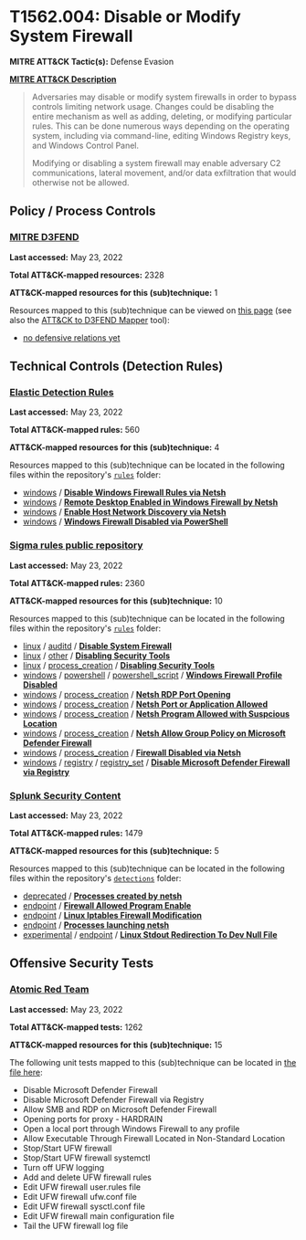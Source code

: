 # T1562.004: Disable or Modify System Firewall
**MITRE ATT&CK Tactic(s):** Defense Evasion

**[MITRE ATT&CK Description](https://attack.mitre.org/techniques/T1562/004)**
<blockquote>Adversaries may disable or modify system firewalls in order to bypass controls limiting network usage. Changes could be disabling the entire mechanism as well as adding, deleting, or modifying particular rules. This can be done numerous ways depending on the operating system, including via command-line, editing Windows Registry keys, and Windows Control Panel.

Modifying or disabling a system firewall may enable adversary C2 communications, lateral movement, and/or data exfiltration that would otherwise not be allowed. </blockquote>

## Policy / Process Controls
### [MITRE D3FEND](https://d3fend.mitre.org/)
**Last accessed:** May 23, 2022

**Total ATT&CK-mapped resources:** 2328

**ATT&CK-mapped resources for this (sub)technique:** 1

Resources mapped to this (sub)technique can be viewed on [this page](https://d3fend.mitre.org/) (see also the [ATT&CK to D3FEND Mapper](https://d3fend.mitre.org/tools/attack-mapper) tool):

* [no defensive relations yet](https://d3fend.mitre.org/technique/d3f:nodefensiverelationsyet)

## Technical Controls (Detection Rules)
### [Elastic Detection Rules](https://github.com/elastic/detection-rules)
**Last accessed:** May 23, 2022

**Total ATT&CK-mapped rules:** 560

**ATT&CK-mapped resources for this (sub)technique:** 4

Resources mapped to this (sub)technique can be located in the following files within the repository's <code>[rules](https://github.com/elastic/detection-rules/tree/main/rules)</code> folder:

* [windows](https://github.com/elastic/detection-rules/tree/main/rules/windows/) / **[Disable Windows Firewall Rules via Netsh](https://github.com/elastic/detection-rules/blob/main/rules/windows/defense_evasion_disable_windows_firewall_rules_with_netsh.toml)**
* [windows](https://github.com/elastic/detection-rules/tree/main/rules/windows/) / **[Remote Desktop Enabled in Windows Firewall by Netsh](https://github.com/elastic/detection-rules/blob/main/rules/windows/defense_evasion_enable_inbound_rdp_with_netsh.toml)**
* [windows](https://github.com/elastic/detection-rules/tree/main/rules/windows/) / **[Enable Host Network Discovery via Netsh](https://github.com/elastic/detection-rules/blob/main/rules/windows/defense_evasion_enable_network_discovery_with_netsh.toml)**
* [windows](https://github.com/elastic/detection-rules/tree/main/rules/windows/) / **[Windows Firewall Disabled via PowerShell](https://github.com/elastic/detection-rules/blob/main/rules/windows/defense_evasion_powershell_windows_firewall_disabled.toml)**

### [Sigma rules public repository](https://github.com/SigmaHQ/sigma)
**Last accessed:** May 23, 2022

**Total ATT&CK-mapped rules:** 2360

**ATT&CK-mapped resources for this (sub)technique:** 10

Resources mapped to this (sub)technique can be located in the following files within the repository's <code>[rules](https://github.com/SigmaHQ/sigma/tree/master/rules)</code> folder:

* [linux](https://github.com/SigmaHQ/sigma/tree/master/rules/linux/) / [auditd](https://github.com/SigmaHQ/sigma/tree/master/rules/linux/auditd/) / **[Disable System Firewall](https://github.com/SigmaHQ/sigma/blob/master/rules/linux/auditd/lnx_auditd_disable_system_firewall.yml)**
* [linux](https://github.com/SigmaHQ/sigma/tree/master/rules/linux/) / [other](https://github.com/SigmaHQ/sigma/tree/master/rules/linux/other/) / **[Disabling Security Tools](https://github.com/SigmaHQ/sigma/blob/master/rules/linux/other/lnx_security_tools_disabling_syslog.yml)**
* [linux](https://github.com/SigmaHQ/sigma/tree/master/rules/linux/) / [process_creation](https://github.com/SigmaHQ/sigma/tree/master/rules/linux/process_creation/) / **[Disabling Security Tools](https://github.com/SigmaHQ/sigma/blob/master/rules/linux/process_creation/proc_creation_lnx_security_tools_disabling.yml)**
* [windows](https://github.com/SigmaHQ/sigma/tree/master/rules/windows/) / [powershell](https://github.com/SigmaHQ/sigma/tree/master/rules/windows/powershell/) / [powershell_script](https://github.com/SigmaHQ/sigma/tree/master/rules/windows/powershell/powershell_script/) / **[Windows Firewall Profile Disabled](https://github.com/SigmaHQ/sigma/blob/master/rules/windows/powershell/powershell_script/posh_ps_windows_firewall_profile_disabled.yml)**
* [windows](https://github.com/SigmaHQ/sigma/tree/master/rules/windows/) / [process_creation](https://github.com/SigmaHQ/sigma/tree/master/rules/windows/process_creation/) / **[Netsh RDP Port Opening](https://github.com/SigmaHQ/sigma/blob/master/rules/windows/process_creation/proc_creation_win_netsh_allow_port_rdp.yml)**
* [windows](https://github.com/SigmaHQ/sigma/tree/master/rules/windows/) / [process_creation](https://github.com/SigmaHQ/sigma/tree/master/rules/windows/process_creation/) / **[Netsh Port or Application Allowed](https://github.com/SigmaHQ/sigma/blob/master/rules/windows/process_creation/proc_creation_win_netsh_fw_add.yml)**
* [windows](https://github.com/SigmaHQ/sigma/tree/master/rules/windows/) / [process_creation](https://github.com/SigmaHQ/sigma/tree/master/rules/windows/process_creation/) / **[Netsh Program Allowed with Suspcious Location](https://github.com/SigmaHQ/sigma/blob/master/rules/windows/process_creation/proc_creation_win_netsh_fw_add_susp_image.yml)**
* [windows](https://github.com/SigmaHQ/sigma/tree/master/rules/windows/) / [process_creation](https://github.com/SigmaHQ/sigma/tree/master/rules/windows/process_creation/) / **[Netsh Allow Group Policy on Microsoft Defender Firewall](https://github.com/SigmaHQ/sigma/blob/master/rules/windows/process_creation/proc_creation_win_netsh_fw_enable_group_rule.yml)**
* [windows](https://github.com/SigmaHQ/sigma/tree/master/rules/windows/) / [process_creation](https://github.com/SigmaHQ/sigma/tree/master/rules/windows/process_creation/) / **[Firewall Disabled via Netsh](https://github.com/SigmaHQ/sigma/blob/master/rules/windows/process_creation/proc_creation_win_susp_firewall_disable.yml)**
* [windows](https://github.com/SigmaHQ/sigma/tree/master/rules/windows/) / [registry](https://github.com/SigmaHQ/sigma/tree/master/rules/windows/registry/) / [registry_set](https://github.com/SigmaHQ/sigma/tree/master/rules/windows/registry/registry_set/) / **[Disable Microsoft Defender Firewall via Registry](https://github.com/SigmaHQ/sigma/blob/master/rules/windows/registry/registry_set/registry_set_disable_defender_firewall.yml)**

### [Splunk Security Content](https://github.com/splunk/security_content)
**Last accessed:** May 23, 2022

**Total ATT&CK-mapped rules:** 1479

**ATT&CK-mapped resources for this (sub)technique:** 5

Resources mapped to this (sub)technique can be located in the following files within the repository's <code>[detections](https://github.com/splunk/security_content/tree/develop/detections)</code> folder:

* [deprecated](https://github.com/splunk/security_content/tree/develop/detections/deprecated/) / **[Processes created by netsh](https://github.com/splunk/security_content/blob/develop/detections/deprecated/processes_created_by_netsh.yml)**
* [endpoint](https://github.com/splunk/security_content/tree/develop/detections/endpoint/) / **[Firewall Allowed Program Enable](https://github.com/splunk/security_content/blob/develop/detections/endpoint/firewall_allowed_program_enable.yml)**
* [endpoint](https://github.com/splunk/security_content/tree/develop/detections/endpoint/) / **[Linux Iptables Firewall Modification](https://github.com/splunk/security_content/blob/develop/detections/endpoint/linux_iptables_firewall_modification.yml)**
* [endpoint](https://github.com/splunk/security_content/tree/develop/detections/endpoint/) / **[Processes launching netsh](https://github.com/splunk/security_content/blob/develop/detections/endpoint/processes_launching_netsh.yml)**
* [experimental](https://github.com/splunk/security_content/tree/develop/detections/experimental/) / [endpoint](https://github.com/splunk/security_content/tree/develop/detections/experimental/endpoint/) / **[Linux Stdout Redirection To Dev Null File](https://github.com/splunk/security_content/blob/develop/detections/experimental/endpoint/linux_stdout_redirection_to_dev_null_file.yml)**


## Offensive Security Tests
### [Atomic Red Team](https://github.com/redcanaryco/atomic-red-team)
**Last accessed:** May 23, 2022

**Total ATT&CK-mapped tests:** 1262

**ATT&CK-mapped resources for this (sub)technique:** 15

The following unit tests mapped to this (sub)technique can be located in [the file here](https://github.com/redcanaryco/atomic-red-team/tree/master/atomics/T1562.004/T1562.004.yaml):

* Disable Microsoft Defender Firewall
* Disable Microsoft Defender Firewall via Registry
* Allow SMB and RDP on Microsoft Defender Firewall
* Opening ports for proxy - HARDRAIN
* Open a local port through Windows Firewall to any profile
* Allow Executable Through Firewall Located in Non-Standard Location
* Stop/Start UFW firewall
* Stop/Start UFW firewall systemctl
* Turn off UFW logging
* Add and delete UFW firewall rules
* Edit UFW firewall user.rules file
* Edit UFW firewall ufw.conf file
* Edit UFW firewall sysctl.conf file
* Edit UFW firewall main configuration file
* Tail the UFW firewall log file

